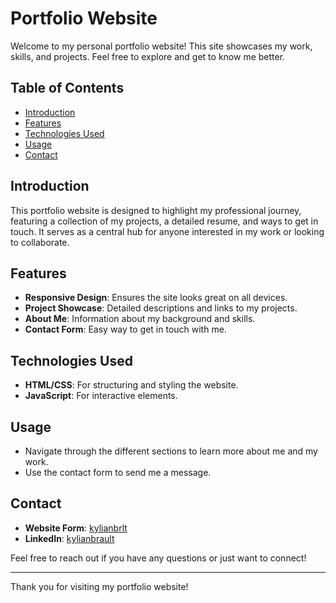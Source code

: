 # Portfolio Website

Welcome to my personal portfolio website! This site showcases my work, skills, and projects. Feel free to explore and get to know me better.

## Table of Contents

- [Introduction](#introduction)
- [Features](#features)
- [Technologies Used](#technologies-used)
- [Usage](#usage)
- [Contact](#contact)

## Introduction

This portfolio website is designed to highlight my professional journey, featuring a collection of my projects, a detailed resume, and ways to get in touch. It serves as a central hub for anyone interested in my work or looking to collaborate.

## Features

- **Responsive Design**: Ensures the site looks great on all devices.
- **Project Showcase**: Detailed descriptions and links to my projects.
- **About Me**: Information about my background and skills.
- **Contact Form**: Easy way to get in touch with me.

## Technologies Used

- **HTML/CSS**: For structuring and styling the website.
- **JavaScript**: For interactive elements.

## Usage

- Navigate through the different sections to learn more about me and my work.
- Use the contact form to send me a message.

## Contact

- **Website Form**: [kylianbrlt](https://kylianbrlt.com/contact.php)
- **LinkedIn**: [kylianbrault](https://www.linkedin.com/in/kylianbrault/)

Feel free to reach out if you have any questions or just want to connect!

---

Thank you for visiting my portfolio website!
